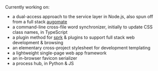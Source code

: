 Currently working on:

- a dual-access approach to the service layer in Node.js, also spun off from a full stack [augomate](https://barcek.github.io/augomate)
- a command-line cross-file word synchronizer, initially to update CSS class names, in TypeScript
- a plugin method for [sprk](https://github.com/barcek/sprk) & plugins to support full stack web development & browsing
- an elementary cross-project stylesheet for development templating
- a lightweight single-page web app framework
- an in-browser favicon serializer
- a process hub, in Python & JS
